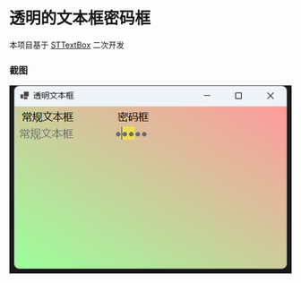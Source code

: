 # 透明的文本框密码框

本项目基于 [STTextBox](https://github.com/DebugST/STTextBox) 二次开发

### 截图

![截图](screenshot/20221019111141.png?raw=true)